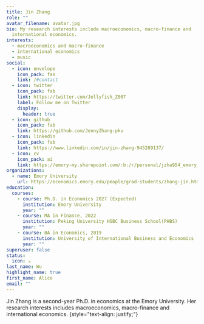 ```yaml
---
title: Jin Zhang
role: ""
avatar_filename: avatar.jpg
bio: My research interests include macroeconomics, macro-finance and
  international economics.
interests:
  - macroeconomics and macro-finance
  - international economics
  - music
social:
  - icon: envelope
    icon_pack: fas
    link: /#contact
  - icon: twitter
    icon_pack: fab
    link: https://twitter.com/Jellyfish_Z007
    label: Follow me on Twitter
    display:
      header: true
  - icon: github
    icon_pack: fab
    link: https://github.com/JennyZhang-pku
  - icon: linkedin
    icon_pack: fab
    link: https://www.linkedin.com/in/jin-zhang-945289137/
  - icon: cv
    icon_pack: ai
    link: https://emory-my.sharepoint.com/:b:/r/personal/jzha954_emory_edu/Documents/2023Spring/%E5%BC%A0%E7%91%BE_CV_Emory.pdf?csf=1&web=1&e=rDKYf2
organizations:
  - name: Emory University
    url: https://economics.emory.edu/people/grad-students/zhang-jin.html
education:
  courses:
    - course: Ph.D. in Economics 2027 (Expected)
      institution: Emory University
      year: ""
    - course: MA in Finance, 2022
      institution: Peking University HSBC Business School(PHBS)
      year: ""
    - course: BA in Economics, 2019
      institution: University of International Business and Economics
      year: ""
superuser: false
status:
  icon: ☕️
last_name: Wu
highlight_name: true
first_name: Alice
email: ""
---
```

J﻿in Zhang is a second-year Ph.D. in economics at the Emory University. Her research interests includes macroeconomics, macro-finance and international economics.
{style="text-align: justify;"}